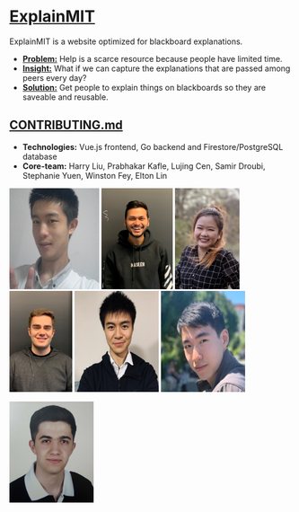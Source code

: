 # [ExplainMIT](https://medium.com/@eltonlin1998/feynman-overview-338034dcb426) 
ExplainMIT is a website optimized for blackboard explanations. 

* **[Problem:](https://medium.com/@eltonlin1998/look-and-youll-see-71cb92125baa)** 
Help is a scarce resource because people have limited time.
* **[Insight:](https://medium.com/@eltonlin1998/how-explainmit-optimizes-efficiency-for-content-creation-b0162895ff81)** 
What if we can capture the explanations that are passed among peers every day?
* **[Solution:](https://www.youtube.com/watch?v=POis_ihKexo)**
Get people to explain things on blackboards so they are saveable and reusable.  

## [CONTRIBUTING.md](documentation/CONTRIBUTING.md)
- **Technologies:** Vue.js frontend, Go backend and Firestore/PostgreSQL database
- **Core-team:** Harry Liu, Prabhakar Kafle, Lujing Cen, Samir Droubi, Stephanie Yuen, Winston Fey, Elton Lin
<p float="left">
  <img src="documentation/Harry.jpg" alt="member photo" width="160" height="180/>
  <img src="documentation/Samir.png" alt="member photo" width="150" height="180"/>
  <img src="documentation/Prabhakar.jpg" alt="member photo" height="180"/>
                                                                         <img src="documentation/Stephanie.jpg" alt="member photo" height="180"/>
  <img src="documentation/Winston.jpg" alt="member photo" height="180"/>
  <img src="documentation/Elton.png" alt="member photo" width="150" height="180"/>
   <img src="documentation/Lujing.jpg" alt="member photo" width="150" height="180"/>
</p>
                                                                                   <img src="documentation/Samir.png" alt="member photo" width="150" height="180"/>
                                                                    

                                                                    
                                                             
